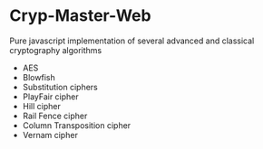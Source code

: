 # Cryp-Master-Web

Pure javascript implementation of several advanced and classical cryptography algorithms

* AES
* Blowfish
* Substitution ciphers
* PlayFair cipher
* Hill cipher
* Rail Fence cipher
* Column Transposition cipher
* Vernam cipher
